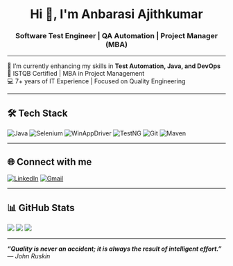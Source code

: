 <h1 align="center">Hi 👋, I'm Anbarasi Ajithkumar</h1>
<h3 align="center">Software Test Engineer | QA Automation | Project Manager (MBA)</h3>

---

🌱 I’m currently enhancing my skills in **Test Automation, Java, and DevOps**  
💼 ISTQB Certified | MBA in Project Management  
💻 7+ years of IT Experience | Focused on Quality Engineering  

---

## 🛠️ Tech Stack
![Java](https://img.shields.io/badge/java-%23ED8B00.svg?style=flat&logo=openjdk&logoColor=white)
![Selenium](https://img.shields.io/badge/selenium-%43B02A.svg?style=flat&logo=selenium&logoColor=white)
![WinAppDriver](https://img.shields.io/badge/winappdriver-blue?style=flat)
![TestNG](https://img.shields.io/badge/testng-%23FF5733.svg?style=flat&logoColor=white)
![Git](https://img.shields.io/badge/git-%23F05033.svg?style=flat&logo=git&logoColor=white)
![Maven](https://img.shields.io/badge/maven-C71A36?style=flat&logo=apache-maven&logoColor=white)

---

## 🌐 Connect with me
[![LinkedIn](https://img.shields.io/badge/LinkedIn-%230077B5.svg?style=flat&logo=linkedin&logoColor=white)](https://linkedin.com/in/anbarasi-ajithkumar)
[![Gmail](https://img.shields.io/badge/Email-D14836?style=flat&logo=gmail&logoColor=white)](mailto:anbarasiajithkumar2009@gmail.com)

---

## 📊 GitHub Stats
![](https://github-readme-stats.vercel.app/api?username=anbarasiajithkumar&theme=tokyonight&show_icons=true)
![](https://streak-stats.demolab.com?user=anbarasiajithkumar&theme=tokyonight)
![](https://github-readme-stats.vercel.app/api/top-langs/?username=anbarasiajithkumar&layout=compact&theme=tokyonight)

---

_**“Quality is never an accident; it is always the result of intelligent effort.”** — John Ruskin_


